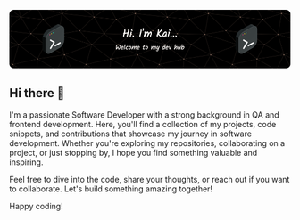 ![Header](github-header-image.png)

## Hi there 👋

I'm a passionate Software Developer with a strong background in QA and frontend development. Here, you'll find a collection of my projects, code snippets, and contributions that showcase my journey in software development. Whether you're exploring my repositories, collaborating on a project, or just stopping by, I hope you find something valuable and inspiring.

Feel free to dive into the code, share your thoughts, or reach out if you want to collaborate. Let's build something amazing together!

Happy coding!

